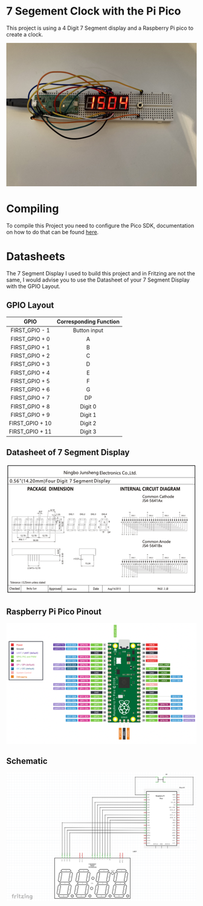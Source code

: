 # 7 Segement Clock with the Pi Pico

This project is using a 4 Digit 7 Segment display and a Raspberry Pi pico to create a clock.

![Finished Project](./Pictures/IMG_3932.jpeg)

# Compiling
To compile this Project you need to configure the Pico SDK, documentation on how to do that can be found [here](https://github.com/raspberrypi/pico-sdk).

# Datasheets

The 7 Segment Display I used to build this project and in Fritzing are not the same, I would advise you to use the Datasheet of your
7 Segment Display with the GPIO Layout.

## GPIO Layout
|      GPIO       | Corresponding Function |
|:---------------:|:----------------------:|
| FIRST_GPIO - 1  |      Button input      |
| FIRST_GPIO + 0  |           A            |
| FIRST_GPIO + 1  |           B            |
| FIRST_GPIO + 2  |           C            |
| FIRST_GPIO + 3  |           D            |
| FIRST_GPIO + 4  |           E            |
| FIRST_GPIO + 5  |           F            |
| FIRST_GPIO + 6  |           G            |
| FIRST_GPIO + 7  |           DP           |
| FIRST_GPIO + 8  |        Digit 0         |
| FIRST_GPIO + 9  |        Digit 1         |
| FIRST_GPIO + 10 |        Digit 2         |
| FIRST_GPIO + 11 |        Digit 3         |


## Datasheet of 7 Segment Display
![5641AS](./Pictures/5641AS.png)

## Raspberry Pi Pico Pinout
![PicoPinout](./Pictures/PicoPinout.png)

## Schematic
![Schematic](./Pictures/Schematic.png)



